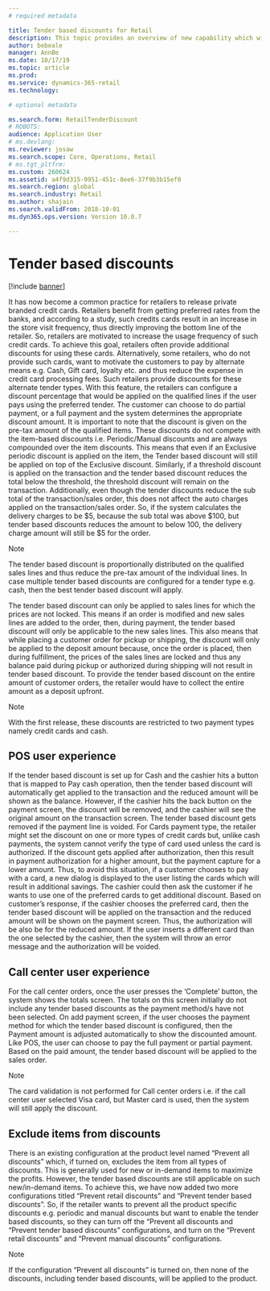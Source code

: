 ```yaml
---
# required metadata

title: Tender based discounts for Retail
description: This topic provides an overview of new capability which will allow the retailers to configure discounts for certain tender types.
author: bebeale
manager: AnnBe
ms.date: 10/17/19
ms.topic: article
ms.prod: 
ms.service: dynamics-365-retail
ms.technology: 

# optional metadata

ms.search.form: RetailTenderDiscount
# ROBOTS: 
audience: Application User
# ms.devlang: 
ms.reviewer: josaw
ms.search.scope: Core, Operations, Retail
# ms.tgt_pltfrm: 
ms.custom: 260624
ms.assetid: a4f9d315-9951-451c-8ee6-37f9b3b15ef0
ms.search.region: global
ms.search.industry: Retail
ms.author: shajain
ms.search.validFrom: 2018-10-01
ms.dyn365.ops.version: Version 10.0.7

---
```


# Tender based discounts

[!include [banner](includes/banner.md)]

It has now become a common practice for retailers to release private branded credit cards. Retailers benefit from getting preferred rates from the banks, and according to a study, such credits cards result in an increase in the store visit frequency, thus directly improving the bottom line of the retailer. So, retailers are motivated to increase the usage frequency of such credit cards. To achieve this goal, retailers often provide additional discounts for using these cards. Alternatively, some retailers, who do not provide such cards, want to motivate the customers to pay by alternate means e.g. Cash, Gift card, loyalty etc. and thus reduce the expense in credit card processing fees. Such retailers provide discounts for these alternate tender types.
With this feature, the retailers can configure a discount percentage that would be applied on the qualified lines if the user pays using the preferred tender. The customer can choose to do partial payment, or a full payment and the system determines the appropriate discount amount. It is important to note that the discount is given on the pre-tax amount of the qualified items. These discounts do not compete with the item-based discounts i.e. Periodic/Manual discounts and are always compounded over the item discounts. This means that even if an Exclusive periodic discount is applied on the item, the Tender based discount will still be applied on top of the Exclusive discount. Similarly, if a threshold discount is applied on the transaction and the tender based discount reduces the total below the threshold, the threshold discount will remain on the transaction. Additionally, even though the tender discounts reduce the sub total of the transaction/sales order, this does not affect the auto charges applied on the transaction/sales order. So, if the system calculates the delivery charges to be $5, because the sub total was above $100, but tender based discounts reduces the amount to below 100, the delivery charge amount will still be $5 for the order.
> [!NOTE]
> The tender based discount is proportionally distributed on the qualified sales lines and thus reduce the pre-tax amount of the individual lines. In case multiple tender based discounts are configured for a tender type e.g. cash, then the best tender based discount will apply.

The tender based discount can only be applied to sales lines for which the prices are not locked. This means if an order is modified and new sales lines are added to the order, then, during payment, the tender based discount will only be applicable to the new sales lines. This also means that while placing a customer order for pickup or shipping, the discount will only be applied to the deposit amount because, once the order is placed, then during fulfillment, the prices of the sales lines are locked and thus any balance paid during pickup or authorized during shipping will not result in tender based discount. To provide the tender based discount on the entire amount of customer orders, the retailer would have to collect the entire amount as a deposit upfront.
> [!NOTE]
> With the first release, these discounts are restricted to two payment types namely credit cards and cash. 

## POS user experience
If the tender based discount is set up for Cash and the cashier hits a button that is mapped to Pay cash operation, then the tender based discount will automatically get applied to the transaction and the reduced amount will be shown as the balance. However, if the cashier hits the back button on the payment screen, the discount will be removed, and the cashier will see the original amount on the transaction screen. The tender based discount gets removed if the payment line is voided.
For Cards payment type, the retailer might set the discount on one or more types of credit cards but, unlike cash payments, the system cannot verify the type of card used unless the card is authorized. If the discount gets applied after authorization, then this result in payment authorization for a higher amount, but the payment capture for a lower amount. Thus, to avoid this situation, if a customer chooses to pay with a card, a new dialog is displayed to the user listing the cards which will result in additional savings. The cashier could then ask the customer if he wants to use one of the preferred cards to get additional discount. Based on customer’s response, if the cashier chooses the preferred card, then the tender based discount will be applied on the transaction and the reduced amount will be shown on the payment screen. Thus, the authorization will be also be for the reduced amount. If the user inserts a different card than the one selected by the cashier, then the system will throw an error message and the authorization will be voided.

## Call center user experience
For the call center orders, once the user presses the ‘Complete’ button, the system shows the totals screen. The totals on this screen initially do not include any tender based discounts as the payment method/s have not been selected. On add payment screen, if the user chooses the payment method for which the tender based discount is configured, then the Payment amount is adjusted automatically to show the discounted amount. Like POS, the user can choose to pay the full payment or partial payment. Based on the paid amount, the tender based discount will be applied to the sales order. 
> [!NOTE]
> The card validation is not performed for Call center orders i.e. if the call center user selected Visa card, but Master card is used, then the system will still apply the discount.

## Exclude items from discounts 
There is an existing configuration at the product level named “Prevent all discounts” which, if turned on, excludes the item from all types of discounts. This is generally used for new or in-demand items to maximize the profits. However, the tender based discounts are still applicable on such new/in-demand items. To achieve this, we have now added two more configurations titled “Prevent retail discounts” and “Prevent tender based discounts”. So, if the retailer wants to prevent all the product specific discounts e.g. periodic and manual discounts but want to enable the tender based discounts, so they can turn off the “Prevent all discounts and “Prevent tender based discounts” configurations, and turn on the “Prevent retail discounts” and “Prevent manual discounts” configurations. 
> [!NOTE]
> If the configuration “Prevent all discounts” is turned on, then none of the discounts, including tender based discounts, will be applied to the product. 

